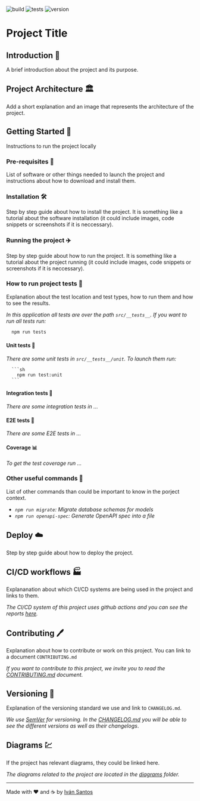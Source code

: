 ![build](https://img.shields.io/badge/build-passing-green)
![tests](https://img.shields.io/badge/tests-477%20passed%2C%202%20failed-red)
![version](https://img.shields.io/badge/version-1.0.0-green)

# Project Title

## Introduction 🎉
  A brief introduction about the project and its purpose.
  
## Project Architecture 🏛️
  Add a short explanation and an image that represents the architecture of the project.

## Getting Started 🚀
  Instructions to run the project locally
  
  ### Pre-requisites 📝
  List of software or other things needed to launch the project and instructions about how to download and install them.
  
  ### Installation 🛠
  Step by step guide about how to install the project. It is something like a tutorial about the software installation (it could include images, code snippets or screenshots if it is neccessary).
  
  ### Running the project ✈️
  Step by step guide about how to run the project. It is something like a tutorial about the project running (it could include images, code snippets or screenshots if it is neccessary).

  ### How to run project tests 🧪
  Explanation about the test location and test types, how to run them and how to see the results. 
  
  _In this application all tests are over the path `src/__tests__`._
  _If you want to run all tests run:_

  ```sh
    npm run tests
  ```

  #### Unit tests 🧨
   _There are some unit tests in `src/__tests__/unit`._
   _To launch them run:_


      ```sh
        npm run test:unit
      ```

  #### Integration tests 🔗
  _There are some integration tests in ..._
      
  #### E2E tests 🏁
  _There are some E2E tests in ..._

  #### Coverage 📊
  _To get the test coverage run ..._


  ### Other useful commands 🧰
  List of other commands than could be important to know in the porject context.
  
  - _`npm run migrate`: Migrate database schemas for models_
  - _`npm run openapi-spec`: Generate OpenAPI spec into a file_
  
 ## Deploy ☁️
 Step by step guide about how to deploy the project.
 
 ## CI/CD workflows 🏭
 Explananation about which CI/CD systems are being used in the project and links to them.
 
 _The CI/CD system of this project uses github actions and you can see the reports [here](http://github.com)._
 
 ## Contributing 🖊️
Explanation about how to contribute or work on this project. You can link to a document `CONTRIBUTING.md`

_If you want to contribute to this project, we invite you to read the [CONTRIBUTING.md](./CONTRIBUTING.md) document._
 
 ## Versioning 🧾
 Explanation of the versioning standard we use and link to `CHANGELOG.md`.
 
 _We use [SemVer](http://semver.org/) for versioning. In the [CHANGELOG.md](./CHANGELOG.md) you will be able to see the different versions as well as their changelogs_.
 
 ## Diagrams 💹
 If the project has relevant diagrams, they could be linked here.
 
 _The diagrams related to the project are located in the [diagrams](./diagrams) folder._
 
  
---
Made with ❤️ and ☕ by [Iván Santos](https://github.com/IvanSantosGonz)
